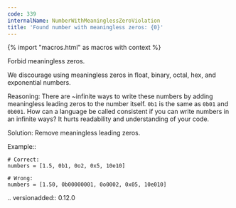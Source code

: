 ```yaml
---
code: 339
internalName: NumberWithMeaninglessZeroViolation
title: 'Found number with meaningless zeros: {0}'
---
```


{% import "macros.html" as macros with context %}

Forbid meaningless zeros.

We discourage using meaningless zeros in float, binary, octal, hex, and
exponential numbers.

Reasoning: There are \~infinite ways to write these numbers by adding
meaningless leading zeros to the number itself. `0b1` is the same as
`0b01` and `0b001`. How can a language be called consistent if you can
write numbers in an infinite ways? It hurts readability and
understanding of your code.

Solution: Remove meaningless leading zeros.

Example::

    # Correct:
    numbers = [1.5, 0b1, 0o2, 0x5, 10e10]
    
    # Wrong:
    numbers = [1.50, 0b00000001, 0o0002, 0x05, 10e010]

.. versionadded:: 0.12.0